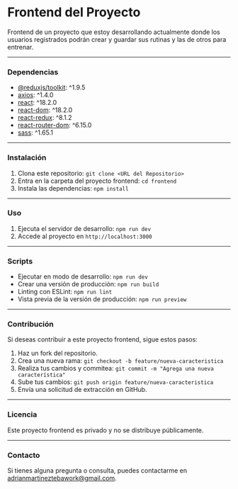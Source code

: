 # Frontend del Proyecto

Frontend de un proyecto que estoy desarrollando actualmente donde los usuarios registrados podrán crear y guardar sus rutinas y las de otros para entrenar.

---

### Dependencias

- [@reduxjs/toolkit](https://www.npmjs.com/package/@reduxjs/toolkit): ^1.9.5
- [axios](https://www.npmjs.com/package/axios): ^1.4.0
- [react](https://www.npmjs.com/package/react): ^18.2.0
- [react-dom](https://www.npmjs.com/package/react-dom): ^18.2.0
- [react-redux](https://www.npmjs.com/package/react-redux): ^8.1.2
- [react-router-dom](https://www.npmjs.com/package/react-router-dom): ^6.15.0
- [sass](https://www.npmjs.com/package/sass): ^1.65.1

---

### Instalación

1. Clona este repositorio: `git clone <URL del Repositorio>`
2. Entra en la carpeta del proyecto frontend: `cd frontend`
3. Instala las dependencias: `npm install`

---

### Uso

1. Ejecuta el servidor de desarrollo: `npm run dev`
2. Accede al proyecto en `http://localhost:3000`

---

### Scripts

- Ejecutar en modo de desarrollo: `npm run dev`
- Crear una versión de producción: `npm run build`
- Linting con ESLint: `npm run lint`
- Vista previa de la versión de producción: `npm run preview`

---

### Contribución

Si deseas contribuir a este proyecto frontend, sigue estos pasos:

1. Haz un fork del repositorio.
2. Crea una nueva rama: `git checkout -b feature/nueva-caracteristica`
3. Realiza tus cambios y commitea: `git commit -m "Agrega una nueva característica"`
4. Sube tus cambios: `git push origin feature/nueva-caracteristica`
5. Envía una solicitud de extracción en GitHub.

---

### Licencia

Este proyecto frontend es privado y no se distribuye públicamente.

---

### Contacto

Si tienes alguna pregunta o consulta, puedes contactarme en [adrianmartineztebawork@gmail.com](mailto:adrianmartineztebawork@gmail.com).
